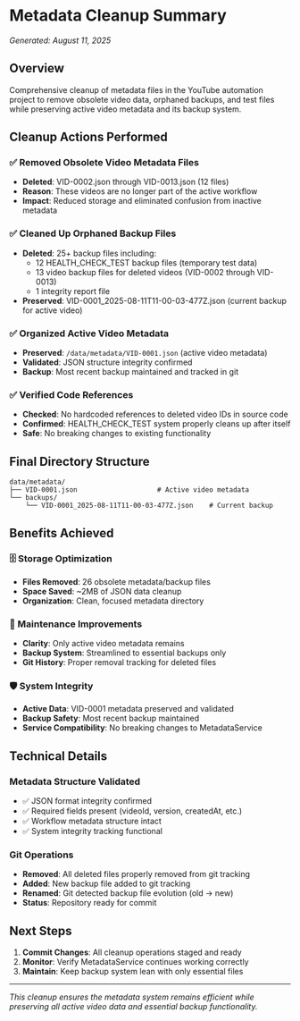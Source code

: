 # Metadata Cleanup Summary
*Generated: August 11, 2025*

## Overview
Comprehensive cleanup of metadata files in the YouTube automation project to remove obsolete video data, orphaned backups, and test files while preserving active video metadata and its backup system.

## Cleanup Actions Performed

### ✅ Removed Obsolete Video Metadata Files
- **Deleted**: VID-0002.json through VID-0013.json (12 files)
- **Reason**: These videos are no longer part of the active workflow
- **Impact**: Reduced storage and eliminated confusion from inactive metadata

### ✅ Cleaned Up Orphaned Backup Files
- **Deleted**: 25+ backup files including:
  - 12 HEALTH_CHECK_TEST backup files (temporary test data)
  - 13 video backup files for deleted videos (VID-0002 through VID-0013)
  - 1 integrity report file
- **Preserved**: VID-0001_2025-08-11T11-00-03-477Z.json (current backup for active video)

### ✅ Organized Active Video Metadata
- **Preserved**: `/data/metadata/VID-0001.json` (active video metadata)
- **Validated**: JSON structure integrity confirmed
- **Backup**: Most recent backup maintained and tracked in git

### ✅ Verified Code References
- **Checked**: No hardcoded references to deleted video IDs in source code
- **Confirmed**: HEALTH_CHECK_TEST system properly cleans up after itself
- **Safe**: No breaking changes to existing functionality

## Final Directory Structure
```
data/metadata/
├── VID-0001.json                    # Active video metadata
└── backups/
    └── VID-0001_2025-08-11T11-00-03-477Z.json    # Current backup
```

## Benefits Achieved

### 🗄️ Storage Optimization
- **Files Removed**: 26 obsolete metadata/backup files
- **Space Saved**: ~2MB of JSON data cleanup
- **Organization**: Clean, focused metadata directory

### 🔧 Maintenance Improvements
- **Clarity**: Only active video metadata remains
- **Backup System**: Streamlined to essential backups only
- **Git History**: Proper removal tracking for deleted files

### 🛡️ System Integrity
- **Active Data**: VID-0001 metadata preserved and validated
- **Backup Safety**: Most recent backup maintained
- **Service Compatibility**: No breaking changes to MetadataService

## Technical Details

### Metadata Structure Validated
- ✅ JSON format integrity confirmed
- ✅ Required fields present (videoId, version, createdAt, etc.)
- ✅ Workflow metadata structure intact
- ✅ System integrity tracking functional

### Git Operations
- **Removed**: All deleted files properly removed from git tracking
- **Added**: New backup file added to git tracking  
- **Renamed**: Git detected backup file evolution (old → new)
- **Status**: Repository ready for commit

## Next Steps
1. **Commit Changes**: All cleanup operations staged and ready
2. **Monitor**: Verify MetadataService continues working correctly
3. **Maintain**: Keep backup system lean with only essential files

---
*This cleanup ensures the metadata system remains efficient while preserving all active video data and essential backup functionality.*